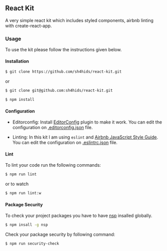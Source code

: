 ## React Kit
A very simple react kit which includes styled components, airbnb linting with create-react-app.

### Usage
To use the kit please follow the instructions given below.

#### Installation
```bash
$ git clone https://github.com/sh4hids/react-kit.git
```
or
```bash
$ git clone git@github.com:sh4hids/react-kit.git
```

```bash
$ npm install
```

#### Configuration
- Editorconfig: Install [EditorConfig](http://editorconfig.org/#download) plugin to make it work. You can edit the configuration on [.editorconfig.json](https://github.com/sh4hids/react-kit/blob/master/.editorconfig) file.

- Linting: In this kit I am using `eslint` and [Airbnb JavaScript Style Guide](https://github.com/airbnb/javascript). You can edit the configuration on [.eslintrc.json](https://github.com/sh4hids/react-kit/blob/master/.eslintrc.json) file.

#### Lint
To lint your code run the following commands:

```bash
$ npm run lint
```
or to watch

```bash
$ npm run lint:w
```

#### Package Security
To check your project packages you have to have [nsp](https://github.com/nodesecurity/nsp) insalled globally.

```bash
$ npm insall -g nsp
```

Check your package security by following command:

```bash
$ npm run security-check
```
